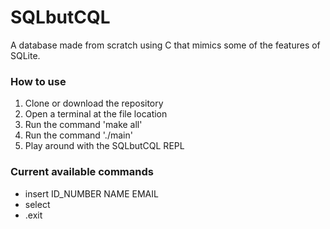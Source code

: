 # SQLbutCQL

A database made from scratch using C that mimics some of the features of SQLite. 

### How to use
1) Clone or download the repository
2) Open a terminal at the file location
3) Run the command 'make all'
4) Run the command './main'
5) Play around with the SQLbutCQL REPL

### Current available commands
- insert ID_NUMBER NAME EMAIL
- select
- .exit